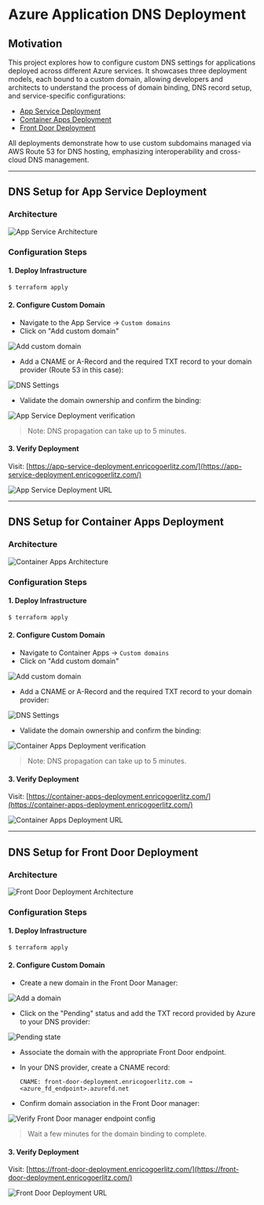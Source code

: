 # Azure Application DNS Deployment

## Motivation

This project explores how to configure custom DNS settings for applications deployed across different Azure services. It showcases three deployment models, each bound to a custom domain, allowing developers and architects to understand the process of domain binding, DNS record setup, and service-specific configurations:

- [App Service Deployment](https://app-service-deployment.enricogoerlitz.com/)
- [Container Apps Deployment](https://container-apps-deployment.enricogoerlitz.com/)
- [Front Door Deployment](https://front-door-deployment.enricogoerlitz.com/)

All deployments demonstrate how to use custom subdomains managed via AWS Route 53 for DNS hosting, emphasizing interoperability and cross-cloud DNS management.

---

## DNS Setup for App Service Deployment

### Architecture

![App Service Architecture](/app-service-deployment/architecture/app-service-deployment.drawio.png)

### Configuration Steps

#### 1. Deploy Infrastructure

```bash
$ terraform apply
```

#### 2. Configure Custom Domain

- Navigate to the App Service → `Custom domains`
- Click on "Add custom domain"

![Add custom domain](/_resources/setup-app-service-deployment/02-create-custom-domain.png)

- Add a CNAME or A-Record and the required TXT record to your domain provider (Route 53 in this case):

![DNS Settings](/_resources/setup-app-service-deployment/01-dns-settings-route53.png)

- Validate the domain ownership and confirm the binding:

![App Service Deployment verification](/_resources/setup-app-service-deployment/03-custom-domain-verify.png)

> Note: DNS propagation can take up to 5 minutes.

#### 3. Verify Deployment

Visit: [https://app-service-deployment.enricogoerlitz.com/](https://app-service-deployment.enricogoerlitz.com/)

![App Service Deployment URL](/_resources/setup-app-service-deployment/04-confirm-url.png)

---

## DNS Setup for Container Apps Deployment

### Architecture

![Container Apps Architecture](/container-apps-deployment/architecture/container-apps-deployment.drawio.png)

### Configuration Steps

#### 1. Deploy Infrastructure

```bash
$ terraform apply
```

#### 2. Configure Custom Domain

- Navigate to Container Apps → `Custom domains`
- Click on "Add custom domain"

![Add custom domain](/_resources/setup-container-apps-deployment/02-create-custom-domain.png)

- Add a CNAME or A-Record and the required TXT record to your domain provider:

![DNS Settings](/_resources/setup-app-service-deployment/01-dns-settings-route53.png)

- Validate the domain ownership and confirm the binding:

![Container Apps Deployment verification](/_resources/setup-container-apps-deployment/03-custom-domain-verify.png)

> Note: DNS propagation can take up to 5 minutes.

#### 3. Verify Deployment

Visit: [https://container-apps-deployment.enricogoerlitz.com/](https://container-apps-deployment.enricogoerlitz.com/)

![Container Apps Deployment URL](/_resources/setup-container-apps-deployment/04-confirm-url.png)

---

## DNS Setup for Front Door Deployment

### Architecture

![Front Door Deployment Architecture](/storage-account-front-door-deployment/architecture/front-door-deployment.drawio.png)

### Configuration Steps

#### 1. Deploy Infrastructure

```bash
$ terraform apply
```

#### 2. Configure Custom Domain

- Create a new domain in the Front Door Manager:

![Add a domain](/_resources/setup-storage-account-front-door-deployment/01-create-domain.png)

- Click on the "Pending" status and add the TXT record provided by Azure to your DNS provider:

![Pending state](/_resources/setup-storage-account-front-door-deployment/02-domain-pending-dns-txt-record.png)

- Associate the domain with the appropriate Front Door endpoint.

- In your DNS provider, create a CNAME record:
  
  ```
  CNAME: front-door-deployment.enricogoerlitz.com → <azure_fd_endpoint>.azurefd.net
  ```

- Confirm domain association in the Front Door manager:

![Verify Front Door manager endpoint config](/_resources/setup-storage-account-front-door-deployment/03-confirm-domain-association.png)

> Wait a few minutes for the domain binding to complete.

#### 3. Verify Deployment

Visit: [https://front-door-deployment.enricogoerlitz.com/](https://front-door-deployment.enricogoerlitz.com/)

![Front Door Deployment URL](/_resources/setup-storage-account-front-door-deployment/04-confirm-url.png)
